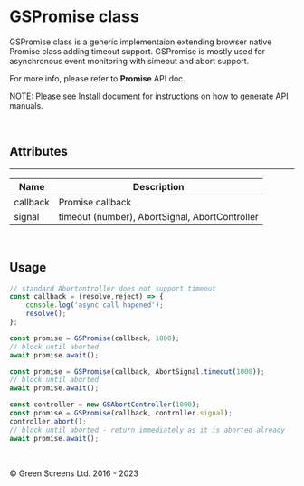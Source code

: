 # GSPromise class
 
GSPromise class is a generic implementaion extending browser native Promise class adding timeout support. 
GSPromise is mostly used for asynchronous event monitoring with simeout and abort support.

For more info, please refer to **Promise** API doc.
 
NOTE: Please see [Install](../install.md) document for instructions on how to generate API manuals.
 
<br>
 
## Attributes
---
 
| Name               | Description                                                   |
|--------------------|---------------------------------------------------------------|
| callback           | Promise callback                                              |
| signal             | timeout (number), AbortSignal, AbortController                |
 
<br>

## Usage 

```JavaScript
// standard Abortontroller does not support timeout
const callback = (resolve,reject) => {
    console.log('async call hapened');
    resolve();
};

const promise = GSPromise(callback, 1000);
// block until aborted
await promise.await();

const promise = GSPromise(callback, AbortSignal.timeout(1000));
// block until aborted
await promise.await();

const controller = new GSAbortController(1000);
const promise = GSPromise(callback, controller.signal);
controller.abort();
// block until aborted - return immediately as it is aborted already 
await promise.await();
```
<br>

&copy; Green Screens Ltd. 2016 - 2023
